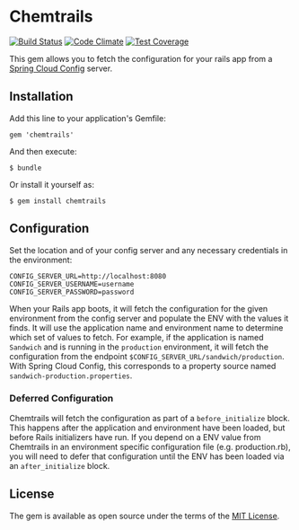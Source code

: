 # Chemtrails

[![Build Status](https://travis-ci.org/pivotal/chemtrails.svg?branch=master)](https://travis-ci.org/pivotal/chemtrails)
[![Code Climate](https://codeclimate.com/github/pivotal/chemtrails/badges/gpa.svg)](https://codeclimate.com/github/pivotal/chemtrails)
[![Test Coverage](https://codeclimate.com/github/pivotal/chemtrails/badges/coverage.svg)](https://codeclimate.com/github/pivotal/chemtrails/coverage)

This gem allows you to fetch the configuration for your rails app from a [Spring Cloud Config](http://cloud.spring.io/spring-cloud-config) server. 

## Installation

Add this line to your application's Gemfile:

    gem 'chemtrails'

And then execute:

    $ bundle

Or install it yourself as:

    $ gem install chemtrails

## Configuration

Set the location and of your config server and any necessary credentials in the environment:

    CONFIG_SERVER_URL=http://localhost:8080
    CONFIG_SERVER_USERNAME=username
    CONFIG_SERVER_PASSWORD=password

When your Rails app boots, it will fetch the configuration for the given environment from the config server and populate
the ENV with the values it finds. It will use the application name and environment name to determine which set of values
to fetch. For example, if the application is named `Sandwich` and is running in the `production` environment, it will fetch
the configuration from the endpoint `$CONFIG_SERVER_URL/sandwich/production`. With Spring Cloud Config, this corresponds
to a property source named `sandwich-production.properties`.

### Deferred Configuration

Chemtrails will fetch the configuration as part of a `before_initialize` block. This happens after the application and
environment have been loaded, but before Rails initializers have run. If you depend on a ENV value from Chemtrails in an
environment specific configuration file (e.g. production.rb), you will need to defer that configuration until the ENV
has been loaded via an `after_initialize` block.

## License

The gem is available as open source under the terms of the [MIT License](http://opensource.org/licenses/MIT).
